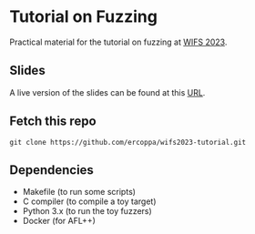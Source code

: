 # Tutorial on Fuzzing
Practical material for the tutorial on fuzzing at [WIFS 2023](https://wifs2023.fau.de).

## Slides
A live version of the slides can be found at this [URL](https://docs.google.com/presentation/d/e/2PACX-1vQFVXG8_JNHF_1j_2-HaI0-I9qZkZdD8jUvHWH8UVfRXL6fS-asAadkucUbVlrOsT62xLq8_NEIIE-0/pub?start=false&loop=false&delayms=3000).

## Fetch this repo
```
git clone https://github.com/ercoppa/wifs2023-tutorial.git
```
## Dependencies
* Makefile (to run some scripts)
* C compiler (to compile a toy target)
* Python 3.x (to run the toy fuzzers)
* Docker (for AFL++)
